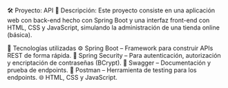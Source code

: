 🛠️ Proyecto: API
📄 Descripción:
Este proyecto consiste en una aplicación web con back-end hecho con Spring Boot y una interfaz front-end con HTML, CSS y JavaScript, simulando la administración de una tienda online (básica).

📌 Tecnologías utilizadas
  ⚙️ Spring Boot – Framework para construir APIs REST de forma rápida.
  🔐 Spring Security – Para autenticación, autorización y encriptación de contraseñas (BCrypt).
  📘 Swagger – Documentación y prueba de endpoints.
  🧪 Postman – Herramienta de testing para los endpoints.
  🌐 HTML, CSS y JavaScript.


